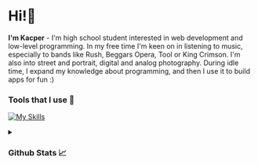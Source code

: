 # Hi!👋
**I'm Kacper** - I'm high school student interested in web development and low-level programming. In my free time I'm keen on in listening to music, especially to bands like Rush, Beggars Opera, Tool or King Crimson. I'm also into street and portrait, digital and analog photography. During idle time, I expand my knowledge about programming, and then I use it to build apps for fun :)

### Tools that I use 🔧
[![My Skills](https://skillicons.dev/icons?i=rust,py,js,php,wordpress,tailwind,neovim,linux)](https://skillicons.dev)

<details>
    <summary><h3>Github Stats 📈</h3></summary>
    <br>
    <a href="#"><img src="https://github-readme-stats.vercel.app/api?username=kmtrebacz&theme=dark&count_private=true&hide_border=true&line_height=20"></a>
    <a href="#"><img src="https://github-readme-stats.vercel.app/api/top-langs/?username=kmtrebacz&layout=compact&theme=dark&count_private=true&hide_border=true"></a>
</details>
